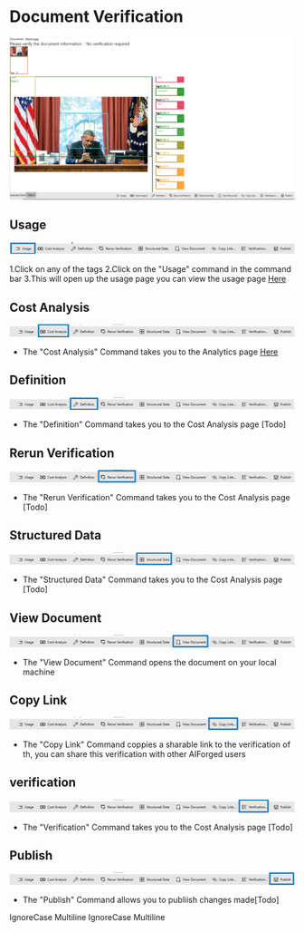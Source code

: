 # Document Verification

![verification](../assets/verification.png)

## Usage

![verification usage](../assets/verification-Usage.png)

1.Click on any of the tags 2.Click on the "Usage" command in the command bar 3.This will open up the usage page you can view the usage page [Here](verification/document-analytics.md)

## Cost Analysis

![verification Cost Analysis](../assets/verification-CostAnalysis.png)

* The "Cost Analysis" Command takes you to the Analytics page [Here](verification/document-analytics.md)

## Definition

![verification Definition](../assets/verification-Definition.png)

* The "Definition" Command takes you to the Cost Analysis page \[Todo]

## Rerun Verification

![verification Rerun](../assets/verification-RerunVerification.png)

* The "Rerun Verification" Command takes you to the Cost Analysis page \[Todo]

## Structured Data

![verification Structured Data](../assets/verification-StructuredData.png)

* The "Structured Data" Command takes you to the Cost Analysis page \[Todo]

## View Document

![verification View Document](../assets/verification-ViewDocument.png)

* The "View Document" Command opens the document on your local machine

## Copy Link

![verification Copy Link](../assets/verification-CopyLink.png)

* The "Copy Link" Command coppies a sharable link to the verification of th, you can share this verification with other AIForged users

## verification

![verification](../assets/verification-Verification.png)

* The "Verification" Command takes you to the Cost Analysis page \[Todo]

## Publish

![verification Publish](../assets/verification-Publish.png)

* The "Publish" Command allows you to publiish changes made\[Todo]

 IgnoreCase Multiline IgnoreCase Multiline
